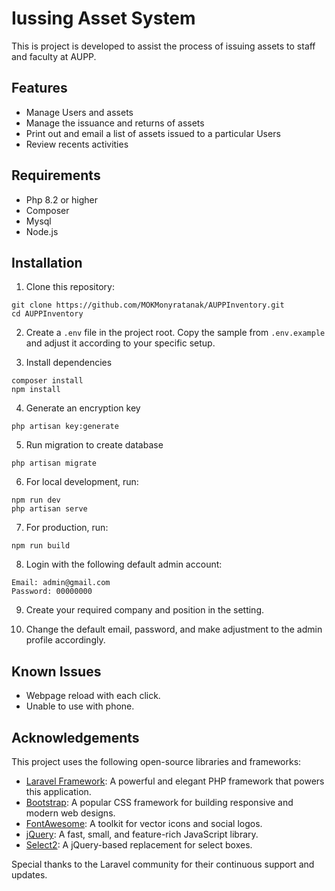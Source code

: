 
# Iussing Asset System

This is project is developed to assist the process of issuing assets to staff and faculty at AUPP.

## Features

- Manage Users and assets
- Manage the issuance and returns of assets
- Print out and email a list of assets issued to a particular Users
- Review recents activities

## Requirements

- Php 8.2 or higher
- Composer
- Mysql
- Node.js

## Installation

1. Clone this repository:
```
git clone https://github.com/MOKMonyratanak/AUPPInventory.git
cd AUPPInventory
```

2. Create a `.env` file in the project root. Copy the sample from `.env.example` and adjust it according to your specific setup.

3. Install dependencies
```
composer install
npm install
```

4. Generate an encryption key
```
php artisan key:generate
```

5. Run migration to create database
```
php artisan migrate
```

6. For local development, run:
```
npm run dev
php artisan serve
```

7. For production, run:
```
npm run build
```

8. Login with the following default admin account:
```
Email: admin@gmail.com
Password: 00000000
```

9. Create your required company and position in the setting.

10. Change the default email, password, and make adjustment to the admin profile accordingly.

## Known Issues
- Webpage reload with each click.
- Unable to use with phone.

## Acknowledgements

This project uses the following open-source libraries and frameworks:

- [Laravel Framework](https://laravel.com/): A powerful and elegant PHP framework that powers this application.
- [Bootstrap](https://getbootstrap.com/): A popular CSS framework for building responsive and modern web designs.
- [FontAwesome](https://fontawesome.com/): A toolkit for vector icons and social logos.
- [jQuery](https://jquery.com/): A fast, small, and feature-rich JavaScript library.
- [Select2](https://select2.org/): A jQuery-based replacement for select boxes.

Special thanks to the Laravel community for their continuous support and updates.
